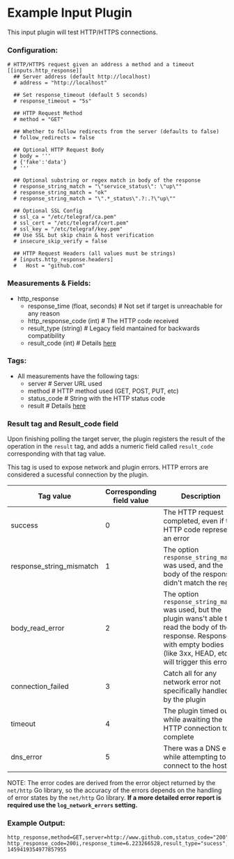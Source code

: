 # Example Input Plugin

This input plugin will test HTTP/HTTPS connections.

### Configuration:

```
# HTTP/HTTPS request given an address a method and a timeout
[[inputs.http_response]]
  ## Server address (default http://localhost)
  # address = "http://localhost"

  ## Set response_timeout (default 5 seconds)
  # response_timeout = "5s"

  ## HTTP Request Method
  # method = "GET"

  ## Whether to follow redirects from the server (defaults to false)
  # follow_redirects = false

  ## Optional HTTP Request Body
  # body = '''
  # {'fake':'data'}
  # '''

  ## Optional substring or regex match in body of the response
  # response_string_match = "\"service_status\": \"up\""
  # response_string_match = "ok"
  # response_string_match = "\".*_status\".?:.?\"up\""

  ## Optional SSL Config
  # ssl_ca = "/etc/telegraf/ca.pem"
  # ssl_cert = "/etc/telegraf/cert.pem"
  # ssl_key = "/etc/telegraf/key.pem"
  ## Use SSL but skip chain & host verification
  # insecure_skip_verify = false

  ## HTTP Request Headers (all values must be strings)
  # [inputs.http_response.headers]
  #   Host = "github.com"
```

### Measurements & Fields:

- http_response
    - response_time (float, seconds) # Not set if target is unreachable for any reason
    - http_response_code (int) # The HTTP code received
	- result_type (string) # Legacy field mantained for backwards compatibility
    - result_code (int) # Details [here](#result-tag-and-result_code-field)


### Tags:

- All measurements have the following tags:
    - server # Server URL used
    - method # HTTP method used (GET, POST, PUT, etc)
    - status_code # String with the HTTP status code
    - result # Details [here](#result-tag-and-result_code-field)

### Result tag and Result_code field
Upon finishing polling the target server, the plugin registers the result of the operation in the `result` tag, and adds a numeric field called `result_code` corresponding with that tag value.

This tag is used to expose network and plugin errors. HTTP errors are considered a sucessful connection by the plugin.

|Tag value                |Corresponding field value|Description|
--------------------------|-------------------------|-----------|
|success                  | 0                       |The HTTP request completed, even if the HTTP code represents an error|
|response_string_mismatch | 1                       |The option `response_string_match` was used, and the body of the response didn't match the regex|
|body_read_error          | 2                       |The option `response_string_match` was used, but the plugin wans't able to read the body of the response. Responses with empty bodies (like 3xx, HEAD, etc) will trigger this error|
|connection_failed        | 3                       |Catch all for any network error not specifically handled by the plugin|
|timeout                  | 4                       |The plugin timed out while awaiting the HTTP connection to complete|
|dns_error                | 5                       |There was a DNS error while attempting to connect to the host|

NOTE: The error codes are derived from the error object returned by the `net/http` Go library, so the accuracy of the errors depends on the handling of error states by the `net/http` Go library. **If a more detailed error report is required use the `log_network_errors` setting.**

### Example Output:

```
http_response,method=GET,server=http://www.github.com,status_code="200",result="sucess" http_response_code=200i,response_time=6.223266528,result_type="sucess",result_code="0" 1459419354977857955
```
